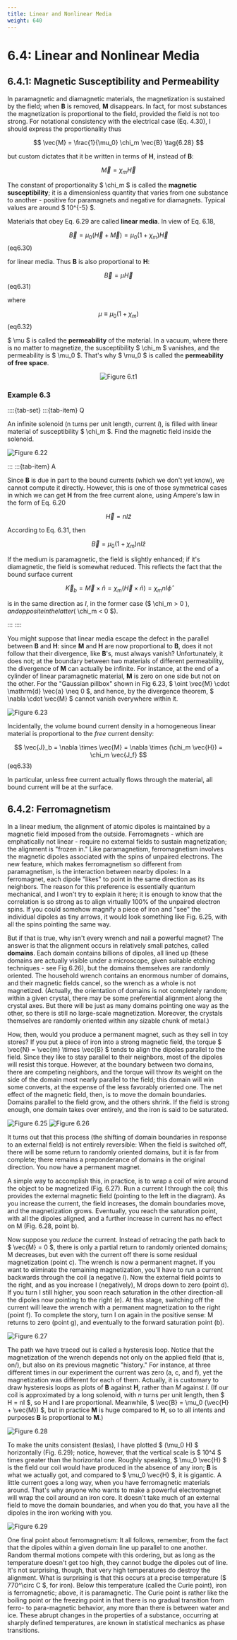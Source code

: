 ```yaml
---
title: Linear and Nonlinear Media
weight: 640
---
```


# 6.4: Linear and Nonlinear Media

## 6.4.1: Magnetic Susceptibility and Permeability

In paramagnetic and diamagnetic materials, the magnetization is sustained by the field; when __B__ is removed, __M__ disappears. In fact, for most substances the magnetization is proportional to the field, provided the field is not too strong. For notational consistency with the electrical case (Eq. 4.30), I should express the proportionality thus

$$
\vec{M} = \frac{1}{\mu_0} \chi_m \vec{B} \tag{6.28} 
$$

but custom dictates that it be written in terms of __H__, instead of __B__:

$$
\vec{M} = \chi_m \vec{H}
$$

The constant of proportionality $ \chi_m $ is called the __magnetic susceptibility__; it is a dimensionless quantity that varies from one substance to another - positive for paramagnets and negative for diamagnets. Typical values are around $ 10^{-5} $.

Materials that obey Eq. 6.29 are called __linear media__. In view of Eq. 6.18,

$$
\vec{B} = \mu_0 (\vec{H} + \vec{M}) = \mu_0 (1 + \chi_m) \vec{H} 
$$ (eq6.30)

for linear media. Thus __B__ is also proportional to __H__:

$$
\vec{B} = \mu \vec{H} 
$$ (eq6.31)

where

$$
\mu \equiv \mu_0 (1 + \chi_m) 
$$ (eq6.32)

$ \mu $ is called the __permeability__ of the material. In a vacuum, where there is no matter to magnetize, the susceptibility $ \chi_m $ vanishes, and the permeability is $ \mu_0 $. That's why $ \mu_0 $ is called the __permeability of free space__.

<p align="center"> <img alt="Figure 6.t1" src="/r/img/griffiths/6.t1.png" /> </p>

### Example 6.3

::::{tab-set}
:::{tab-item} Q

An infinite solenoid (n turns per unit length, current _I_), is filled with linear material of susceptibility $ \chi_m $. Find the magnetic field inside the solenoid.

![Figure 6.22](../img/6.22.png)

:::
:::{tab-item} A

Since __B__ is due in part to the bound currents (which we don't yet know), we cannot compute it directly. However, this is one of those symmetrical cases in which we can get __H__ from the free current alone, using Ampere's law in the form of Eq. 6.20

$$
\vec{H} = n I \hat{z}
$$

According to Eq. 6.31, then

$$
\vec{B} = \mu_0(1 + \chi_m) n I \hat{z}
$$

If the medium is paramagnetic, the field is slightly enhanced; if it's diamagnetic, the field is somewhat reduced. This reflects the fact that the bound surface current

$$
\vec{K}_b = \vec{M} \times \hat{n} = \chi_m (\vec{H} \times \hat{n} ) = \chi_m n I \hat{\phi}
$$

is in the same direction as _I_, in the former case ($ \chi_m > 0 $), and opposite in the latter ($ \chi_m < 0 $).


:::
::::


You might suppose that linear media escape the defect in the parallel between __B__ and __H__: since __M__ and __H__ are now proportional to __B__, does it not follow that their divergence, like __B__'s, must always vanish? Unfortunately, it does not; at the boundary between two materials of different permeability, the divergence of __M__ can actually be infinite. For instance, at the end of a cylinder of linear paramagnetic material, __M__ is zero on one side but not on the other. For the "Gaussian pillbox" shown in Fig 6.23, $ \oint \vec{M} \cdot \mathrm{d} \vec{a} \neq 0 $, and hence, by the divergence theorem, $ \nabla \cdot  \vec{M} $ cannot vanish everywhere within it.

![Figure 6.23](../img/6.23.png)

Incidentally, the volume bound current density in a homogeneous linear material is proportional to the _free_ current density:

$$
\vec{J}_b = \nabla \times  \vec{M} = \nabla \times  (\chi_m \vec{H}) = \chi_m \vec{J_f} 
$$ (eq6.33)


In particular, unless free current actually flows through the material, all bound current will be at the surface.

## 6.4.2: Ferromagnetism

In a linear medium, the alignment of atomic dipoles is maintained by a magnetic field imposed from the outside. Ferromagnets - which are emphatically not linear - require no external fields to sustain magnetization; the alignment is "frozen in." Like paramagnetism, ferromagnetism involves the magnetic dipoles associated with the spins of unpaired electrons. The new feature, which makes ferromagnetism so different from paramagnetism, is the interaction between nearby dipoles: In a ferromagnet, each dipole "likes" to point in the same direction as its neighbors. The reason for this preference is essentially quantum mechanical, and I won't try to explain it here; it is enough to know that the correlation is so strong as to align virtually 100% of the unpaired electron spins. If you could somehow magnify a piece of iron and "see" the individual dipoles as tiny arrows, it would look something like Fig. 6.25, with all the spins pointing the same way.

But if that is true, why isn't every wrench and nail a powerful magnet? The answer is that the alignment occurs in relatively small patches, called __domains__. Each domain contains billions of dipoles, all lined up (these domains are actually visible under a microscope, given suitable etching techniques - see Fig 6.26), but the domains themselves are randomly oriented. The household wrench contains an enormous number of domains, and their magnetic fields cancel, so the wrench as a whole is not magnetized. (Actually, the orientation of domains is not completely random; within a given crystal, there may be some preferential alignment along the crystal axes. But there will be just as many domains pointing one way as the other, so there is still no large-scale magnetization. Moreover, the crystals themselves are randomly oriented within any sizable chunk of metal.)

How, then, would you produce a permanent magnet, such as they sell in toy stores? If you put a piece of iron into a strong magnetic field, the torque $ \vec{N} = \vec{m} \times \vec{B} $ tends to align the dipoles parallel to the field. Since they like to stay parallel to their neighbors, most of the dipoles will resist this torque. However, at the boundary between two domains, there are competing neighbors, and the torque will throw its weight on the side of the domain most nearly parallel to the field; this domain will win some converts, at the expense of the less favorably oriented one. The net effect of the magnetic field, then, is to move the domain boundaries. Domains parallel to the field grow, and the others shrink. If the field is strong enough, one domain takes over entirely, and the iron is said to be saturated.

![Figure 6.25](../img/6.25.png)
![Figure 6.26](../img/6.26.png)

It turns out that this process (the shifting of domain boundaries in response to an external field) is not entirely reversible: When the field is switched off, there will be some return to randomly oriented domains, but it is far from complete; there remains a preponderance of domains in the original direction. You now have a permanent magnet.

A simple way to accomplish this, in practice, is to wrap a coil of wire around the object to be magnetized (Fig. 6.27). Run a current I through the coil; this provides the external magnetic field (pointing to the left in the diagram). As you increase the current, the field increases, the domain boundaries move, and the magnetization grows. Eventually, you reach the saturation point, with all the dipoles aligned, and a further increase in current has no effect on M (Fig. 6.28, point b).

Now suppose you _reduce_ the current. Instead of retracing the path back to $ \vec{M} = 0 $, there is only a partial return to randomly oriented domains; M decreases, but even with the current off there is some residual magnetization (point c). The wrench is now a permanent magnet. If you want to eliminate the remaining magnetization, you'll have to run a current backwards through the coil (a negative _I_). Now the external field points to the right, and as you increase I (negatively), M drops down to zero (point d). If you turn I still higher, you soon reach saturation in the other direction-all the dipoles now pointing to the right (e). At this stage, switching off the current will leave the wrench with a permanent magnetization to the right (point f). To complete the story, turn I on again in the positive sense: M returns to zero (point g), and eventually to the forward saturation point (b).

![Figure 6.27](../img/6.27.png)

The path we have traced out is called a hysteresis loop. Notice that the magnetization of the wrench depends not only on the applied field (that is, on/), but also on its previous magnetic "history." For instance, at three different times in our experiment the current was zero (a, c, and f), yet the magnetization was different for each of them. Actually, it is customary to draw hysteresis loops as plots of __B__ against __H__, rather than _M_ against _I_. (If our coil is approximated by a long solenoid, with _n_ turns per unit length, then $ H = nI $, so H and I are proportional. Meanwhile, $ \vec{B} = \mu_0 (\vec{H} + \vec{M}) $, but in practice __M__ is huge compared to __H__, so to all intents and purposes __B__ is proportional to __M__.)

![Figure 6.28](../img/6.28.png)

To make the units consistent (teslas), I have plotted $ (\mu_0 H) $  horizontally (Fig. 6.29); notice, however, that the vertical scale is $ 10^4 $ times greater than the horizontal one. Roughly speaking, $ \mu_0 \vec{H} $ is the field our coil would have produced in the absence of any iron; __B__ is what we actually got, and compared to $ \mu_0 \vec{H} $, it is gigantic. A little current goes a long way, when you have ferromagnetic materials around. That's why anyone who wants to make a powerful electromagnet will wrap the coil around an iron core. It doesn't take much of an external field to move the domain boundaries, and when you do that, you have all the dipoles in the iron working with you.

![Figure 6.29](../img/6.29.png)

One final point about ferromagnetism: It all follows, remember, from the fact that the dipoles within a given domain line up parallel to one another. Random thermal motions compete with this ordering, but as long as the temperature doesn't get too high, they cannot budge the dipoles out of line. It's not surprising, though, that very high temperatures do destroy the alignment. What is surprising is that this occurs at a precise temperature ($ 770^\circ C $, for iron). Below this temperature (called the Curie point), iron is ferromagnetic; above, it is paramagnetic. The Curie point is rather like the boiling point or the freezing point in that there is no gradual transition from ferro- to para-magnetic behavior, any more than there is between water and ice. These abrupt changes in the properties of a substance, occurring at sharply defined temperatures, are known in statistical mechanics as phase transitions.